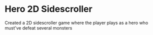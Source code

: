 # Hero 2D Sidescroller
 Created a 2D sidescroller game where the player plays as a hero who must've defeat several monsters
